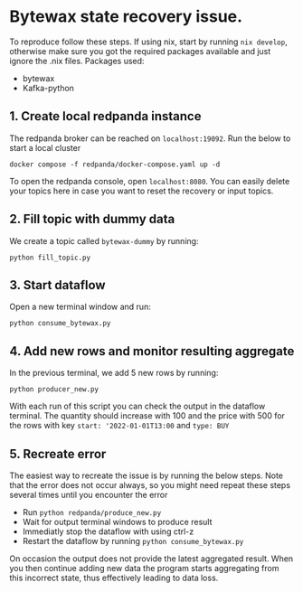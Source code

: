 # Bytewax state recovery issue.

To reproduce follow these steps. If using nix, start by running `nix develop`, otherwise make sure you got the required packages available and just ignore the .nix files. Packages used:
- bytewax
- Kafka-python

## 1. Create local redpanda instance
The redpanda broker can be reached on `localhost:19092`. Run the below to start a local cluster
```
docker compose -f redpanda/docker-compose.yaml up -d
```
To open the redpanda console, open `localhost:8080`. You can easily delete your topics here in case you want to reset the recovery or input topics.

## 2. Fill topic with dummy data
We create a topic called `bytewax-dummy` by running:
```
python fill_topic.py
```

## 3. Start dataflow
Open a new terminal window and run:
```
python consume_bytewax.py
```

## 4. Add new rows and monitor resulting aggregate
In the previous terminal, we add 5 new rows by running:
```
python producer_new.py
```
With each run of this script you can check the output in the dataflow terminal. The quantity should increase with 100 and the price with 500 for the rows with key `start: '2022-01-01T13:00` and `type: BUY`

## 5. Recreate error
The easiest way to recreate the issue is by running the below steps. Note that the error does not occur always, so you might need repeat these steps several times until you encounter the error
- Run `python redpanda/produce_new.py`
- Wait for output terminal windows to produce result
- Immediatly stop the dataflow with using ctrl-z
- Restart the dataflow by running `python consume_bytewax.py`

On occasion the output does not provide the latest aggregated result. When you then continue adding new data the program starts aggregating from this incorrect state, thus effectively leading to data loss.




